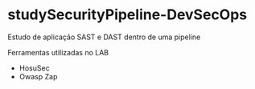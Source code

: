 # studySecurityPipeline-DevSecOps

Estudo de aplicação SAST e DAST dentro de uma pipeline

Ferramentas utilizadas no LAB

- HosuSec
- Owasp Zap
